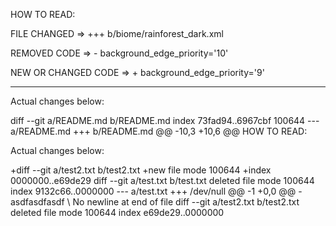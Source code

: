 HOW TO READ: 

 FILE CHANGED => +++ b/biome/rainforest_dark.xml 

 REMOVED CODE => - background_edge_priority='10' 

 NEW OR CHANGED CODE => + background_edge_priority='9' 

 ---

 Actual changes below: 

diff --git a/README.md b/README.md
index 73fad94..6967cbf 100644
--- a/README.md
+++ b/README.md
@@ -10,3 +10,6 @@ HOW TO READ:
 
  Actual changes below: 
 
+diff --git a/test2.txt b/test2.txt
+new file mode 100644
+index 0000000..e69de29
diff --git a/test.txt b/test.txt
deleted file mode 100644
index 9132c66..0000000
--- a/test.txt
+++ /dev/null
@@ -1 +0,0 @@
-asdfasdfasdf
\ No newline at end of file
diff --git a/test2.txt b/test2.txt
deleted file mode 100644
index e69de29..0000000
